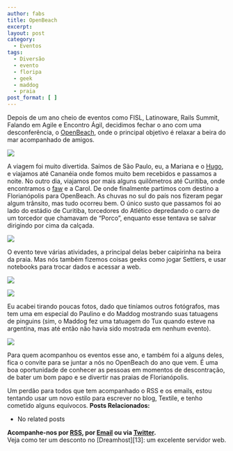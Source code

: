 ```yaml
---
author: fabs
title: OpenBeach
excerpt:
layout: post
category:
  - Eventos
tags:
  - Diversão
  - evento
  - floripa
  - geek
  - maddog
  - praia
post_format: [ ]
---
```

Depois de um ano cheio de eventos como FISL, Latinoware, Rails Summit, Falando em Agile e Encontro Ágil, decidimos fechar o ano com uma desconferência, o [OpenBeach][1], onde o principal objetivo é relaxar a beira do mar acompanhado de amigos.

![][2]

A viagem foi muito divertida. Saímos de São Paulo, eu, a Mariana e o [Hugo][3], e viajamos até Cananéia onde fomos muito bem recebidos e passamos a noite. No outro dia, viajamos por mais alguns quilômetros até Curitiba, onde encontramos o [faw][4] e a Carol. De onde finalmente partimos com destino a Florianópolis para OpenBeach. As chuvas no sul do país nos fizeram pegar algum trânsito, mas tudo ocorreu bem. O único susto que passamos foi ao lado do estádio de Curitiba, torcedores do Atlético depredando o carro de um torcedor que chamavam de “Porco”, enquanto esse tentava se salvar dirigindo por cima da calçada.

![][5]

O evento teve várias atividades, a principal delas beber caipirinha na beira da praia. Mas nós também fizemos coisas geeks como jogar Settlers, e usar notebooks para trocar dados e acessar a web.

![][6]

![][7]

Eu acabei tirando poucas fotos, dado que tiníamos outros fotógrafos, mas tem uma em especial do Paulino e do Maddog mostrando suas tatuagens de pinguins (sim, o Maddog fez uma tatuagem do Tux quando esteve na argentina, mas até então não havia sido mostrada em nenhum evento).

![][8]

Para quem acompanhou os eventos esse ano, e também foi a alguns deles, fica o convite para se juntar a nós no OpenBeach do ano que vem. É uma boa oportunidade de conhecer as pessoas em momentos de descontração, de bater um bom papo e se divertir nas praias de Florianópolis.

Um perdão para todos que tem acompanhado o RSS e os emails, estou tentando usar um novo estilo para escrever no blog, Textile, e tenho cometido alguns equívocos. 
**Posts Relacionados:** 
*   No related posts









**Acompanhe-nos por [ RSS][10], por [Email][11] ou via [Twitter][12].**  
Veja como ter um desconto no [Dreamhost][13]: um excelente servidor web.

 [1]: http://www.openbeach.org.br/
 [2]: http://vidageek.net/wp-content/uploads/2008/12/beach-blog.jpg
 [3]: http://codeache.blogspot.com/
 [4]: http://faw.sh
 [5]: http://vidageek.net/wp-content/uploads/2008/12/estrada-blog1.jpg
 [6]: http://vidageek.net/wp-content/uploads/2008/12/settlers-blog.jpg 
 [7]: http://vidageek.net/wp-content/uploads/2008/12/notes-blog1.jpg
 [8]: http://vidageek.net/wp-content/uploads/2008/12/tuxes-blog.jpg
 [9]: https://twitter.com/share
 [10]: http://feeds.feedburner.com/VidaGeek
 [11]: http://feedburner.google.com/fb/a/mailverify?uri=VidaGeek&loc=pt_BR
 [12]: http://twitter.com/blogvidageek

